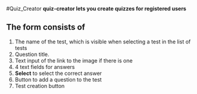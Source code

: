 #Quiz_Creator
**quiz-creator lets you create quizzes
for registered users**
## The form consists of
1. The name of the test, which is visible when selecting a test in the list of tests
2. Question title.
3. Text input of the link to the image if there is one
4.   4 text fields for answers
5. **Select** to select the correct answer
6. Button to add a question to the test
7. Test creation button
